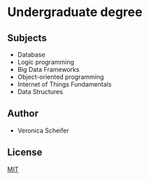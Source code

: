 # Undergraduate degree

## Subjects

* Database
* Logic programming
* Big Data Frameworks
* Object-oriented programming
* Internet of Things Fundamentals
* Data Structures

## Author

* Veronica Scheifer

## License
[MIT](https://choosealicense.com/licenses/mit/)
